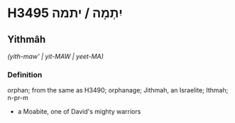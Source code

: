 # H3495 יִתְמָה / יתמה

## Yithmâh

_(yith-maw' | yit-MAW | yeet-MA)_

### Definition

orphan; from the same as H3490; orphanage; Jithmah, an Israelite; Ithmah; n-pr-m

- a Moabite, one of David's mighty warriors
